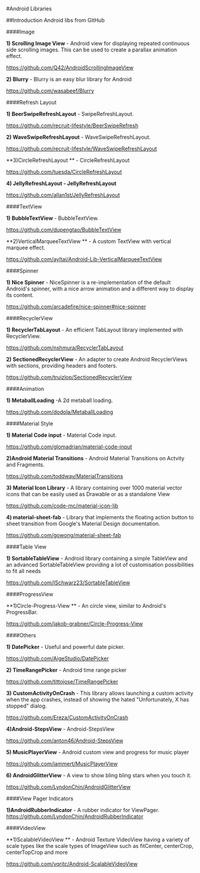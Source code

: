 #Android Libraries

##Introduction
  Android libs from GitHub
  
####Image

**1) Scrolling Image View** - Android view for displaying repeated continuous side scrolling images. This can be used to create a parallax animation effect.

https://github.com/Q42/AndroidScrollingImageView

**2) Blurry** - Blurry is an easy blur library for Android

https://github.com/wasabeef/Blurry

####Refresh Layout

**1) BeerSwipeRefreshLayout** - SwipeRefreshLayout.

https://github.com/recruit-lifestyle/BeerSwipeRefresh

**2) WaveSwipeRefreshLayout** - WaveSwipeRefreshLayout.

https://github.com/recruit-lifestyle/WaveSwipeRefreshLayout

**3)CircleRefreshLayout ** - CircleRefreshLayout

https://github.com/tuesda/CircleRefreshLayout

**4) JellyRefreshLayout - JellyRefreshLayout**

https://github.com/allan1st/JellyRefreshLayout

####TextView

**1) BubbleTextView** - BubbleTextView.

https://github.com/dupengtao/BubbleTextView

**2)VerticalMarqueeTextView ** - A custom TextView with vertical marquee effect.

https://github.com/ayltai/Android-Lib-VerticalMarqueeTextView

####Spinner

**1) Nice Spinner** - NiceSpinner is a re-implementation of the default Android's spinner, with a nice arrow animation and a different way to display its content.

https://github.com/arcadefire/nice-spinner#nice-spinner

####RecyclerView

**1) RecyclerTabLayout** - An efficient TabLayout library implemented with RecyclerView.

https://github.com/nshmura/RecyclerTabLayout

**2) SectionedRecyclerView** - An adapter to create Android RecyclerViews with sections, providing headers and footers.

https://github.com/truizlop/SectionedRecyclerView

####Animation

**1) MetaballLoading** -A 2d metaball loading.

https://github.com/dodola/MetaballLoading

####Material Style

**1) Material Code input** - Material Code input.

https://github.com/glomadrian/material-code-input

**2)Android Material Transitions** - Android Material Transitions on Actvity and Fragments.

https://github.com/toddway/MaterialTransitions

**3) Material Icon Library** - A library containing over 1000 material vector icons that can be easily used as Drawable or as a standalone View

https://github.com/code-mc/material-icon-lib

**4) material-sheet-fab** - Library that implements the floating action button to sheet transition from Google's Material Design documentation.

https://github.com/gowong/material-sheet-fab

####Table View 

**1) SortableTableView** - Android library containing a simple TableView and an advanced SortableTableView providing a lot of customisation possibilities to fit all needs

https://github.com/ISchwarz23/SortableTableView

####ProgressView

**1)Circle-Progress-View ** - An circle view, similar to Android's ProgressBar.

https://github.com/jakob-grabner/Circle-Progress-View

####Others

**1) DatePicker** - Useful and powerful date picker.

https://github.com/AigeStudio/DatePicker

**2) TimeRangePicker** - Android time range picker

https://github.com/tittojose/TimeRangePicker

**3) CustomActivityOnCrash** - This library allows launching a custom activity when the app crashes, instead of showing the hated "Unfortunately, X has stopped" dialog.

https://github.com/Ereza/CustomActivityOnCrash

**4)Android-StepsView** - Android-StepsView

https://github.com/anton46/Android-StepsView

**5) MusicPlayerView** - Android custom view and progress for music player

https://github.com/iammert/MusicPlayerView

**6) AndroidGlitterView** - A view to show bling bling stars when you touch it.

https://github.com/LyndonChin/AndroidGlitterView

####View Pager Indicators

**1)AndroidRubberIndicator** - A rubber indicator for ViewPager.
https://github.com/LyndonChin/AndroidRubberIndicator

####VideoView 

**1)ScalableVideoView ** - Android Texture VideoView having a variety of scale types like the scale types of ImageView such as fitCenter, centerCrop, centerTopCrop and more

https://github.com/yqritc/Android-ScalableVideoView
